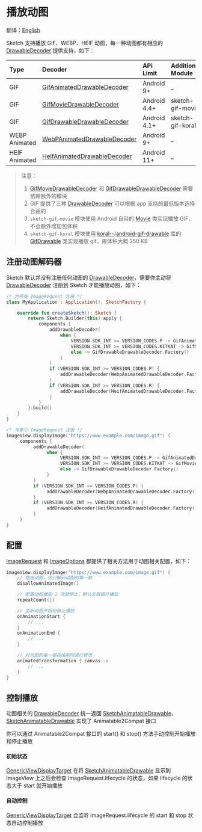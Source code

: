 # 播放动图

翻译：[English](animated_image.md)

Sketch 支持播放 GIF、WEBP、HEIF 动图，每一种动图都有相应的 [DrawableDecoder] 提供支持，如下：

| Type          | Decoder                       | APi Limit    | Additional Module |
|:--------------|:------------------------------|:-------------|:------------------|
| GIF           | [GifAnimatedDrawableDecoder]  | Android 9+   | _                 |
| GIF           | [GifMovieDrawableDecoder]     | Android 4.4+ | sketch-gif-movie  |
| GIF           | [GifDrawableDrawableDecoder]  | Android 4.1+ | sketch-gif-koral  |
| WEBP Animated | [WebPAnimatedDrawableDecoder] | Android 9+   | _                 |
| HEIF Animated | [HeifAnimatedDrawableDecoder] | Android 11+  | _                 |

> 注意：
> 1. [GifMovieDrawableDecoder] 和 [GifDrawableDrawableDecoder] 需要依赖额外的模块
> 2. GIF 提供了三种 [DrawableDecoder] 可以根据 app 支持的最低版本选择合适的
> 3. `sketch-gif-movie` 模块使用 Android 自带的 [Movie] 类实现播放 GIF，不会额外增加包体积
> 4. `sketch-gif-koral` 模块使用 [koral--]/[android-gif-drawable] 库的 [GifDrawable] 类实现播放
     gif，库体积大概 250 KB

## 注册动图解码器

Sketch 默认并没有注册任何动图的 [DrawableDecoder]，需要你主动将 [DrawableDecoder] 注册到 Sketch
才能播放动图，如下：

```kotlin
/* 为所有 ImageRequest 注册 */
class MyApplication : Application(), SketchFactory {

    override fun createSketch(): Sketch {
        return Sketch.Builder(this).apply {
            components {
                addDrawableDecoder(
                    when {
                        VERSION.SDK_INT >= VERSION_CODES.P -> GifAnimatedDrawableDecoder.Factory()
                        VERSION.SDK_INT >= VERSION_CODES.KITKAT -> GifMovieDrawableDecoder.Factory()
                        else -> GifDrawableDrawableDecoder.Factory()
                    }
                )
                if (VERSION.SDK_INT >= VERSION_CODES.P) {
                    addDrawableDecoder(WebpAnimatedDrawableDecoder.Factory())
                }
                if (VERSION.SDK_INT >= VERSION_CODES.R) {
                    addDrawableDecoder(HeifAnimatedDrawableDecoder.Factory())
                }
            }
        }.build()
    }
}

/* 为单个 ImageRequest 注册 */
imageView.displayImage("https://www.example.com/image.gif") {
     components {
          addDrawableDecoder(
               when {
                    VERSION.SDK_INT >= VERSION_CODES.P -> GifAnimatedDrawableDecoder.Factory()
                    VERSION.SDK_INT >= VERSION_CODES.KITKAT -> GifMovieDrawableDecoder.Factory()
                    else -> GifDrawableDrawableDecoder.Factory()
               }
          )
          if (VERSION.SDK_INT >= VERSION_CODES.P) {
               addDrawableDecoder(WebpAnimatedDrawableDecoder.Factory())
          }
          if (VERSION.SDK_INT >= VERSION_CODES.R) {
               addDrawableDecoder(HeifAnimatedDrawableDecoder.Factory())
          }
     }
}
```

## 配置

[ImageRequest] 和 [ImageOptions] 都提供了相关方法用于动图相关配置，如下：

```kotlin
imageView.displayImage("https://www.example.com/image.gif") {
    // 禁用动图，会只解码动图的第一帧
    disallowAnimatedImage()

    // 配置动图播放 1 次就停止，默认无限循环播放
    repeatCount(1)

    // 监听动图开始和停止播放
    onAnimationStart {
        // ...
    }
    onAnimationEnd {
        // ...
    }

    // 对动图的每一帧在绘制时进行修改 
    animatedTransformation { canvas ->
        // ...
    }
}
```

## 控制播放

动图相关的 [DrawableDecoder] 统一返回 [SketchAnimatableDrawable]，[SketchAnimatableDrawable] 实现了
Animatable2Compat 接口

你可以通过 Animatable2Compat 接口的 start() 和 stop() 方法手动控制开始播放和停止播放

#### 初始状态

[GenericViewDisplayTarget] 在将 [SketchAnimatableDrawable] 显示到 ImageView 上之后会检查
ImageRequest.lifecycle 的状态，如果 lifecycle 的状态大于 start 就开始播放

#### 自动控制

[GenericViewDisplayTarget] 会监听 ImageRequest.lifecycle 的 start 和 stop 状态自动控制播放


[koral--]: https://github.com/koral--

[android-gif-drawable]: https://github.com/koral--/android-gif-drawable

[GifDrawable]: https://github.com/koral--/android-gif-drawable/blob/dev/android-gif-drawable/src/main/kotlin/pl/droidsonroids/gif/GifDrawable.java

[DrawableDecoder]: ../../sketch-core/src/main/kotlin/com/github/panpf/sketch/decode/DrawableDecoder.kt

[GifAnimatedDrawableDecoder]: ../../sketch-core/src/main/kotlin/com/github/panpf/sketch/decode/GifAnimatedDrawableDecoder.kt

[HeifAnimatedDrawableDecoder]: ../../sketch-core/src/main/kotlin/com/github/panpf/sketch/decode/HeifAnimatedDrawableDecoder.kt

[WebpAnimatedDrawableDecoder]: ../../sketch-core/src/main/kotlin/com/github/panpf/sketch/decode/WebpAnimatedDrawableDecoder.kt

[GifDrawableDrawableDecoder]: ../../sketch-gif-koral/src/main/kotlin/com/github/panpf/sketch/decode/GifDrawableDrawableDecoder.kt

[GifMovieDrawableDecoder]: ../../sketch-gif-movie/src/main/kotlin/com/github/panpf/sketch/decode/GifMovieDrawableDecoder.kt

[ImageRequest]: ../../sketch-core/src/main/kotlin/com/github/panpf/sketch/request/ImageRequest.kt

[SketchFactory]: ../../sketch/src/main/kotlin/com/github/panpf/sketch/SketchFactory.kt

[SketchAnimatableDrawable]: ../../sketch-core/src/main/kotlin/com/github/panpf/sketch/drawable/SketchAnimatableDrawable.kt

[Movie]: https://cs.android.com/android/platform/superproject/+/master:frameworks/base/graphics/kotlin/android/graphics/Movie.java

[ImageRequest]: ../../sketch-core/src/main/kotlin/com/github/panpf/sketch/request/ImageRequest.kt

[ImageOptions]: ../../sketch-core/src/main/kotlin/com/github/panpf/sketch/request/ImageOptions.kt

[GenericViewDisplayTarget]: ../../sketch-core/src/main/kotlin/com/github/panpf/sketch/target/GenericViewDisplayTarget.kt